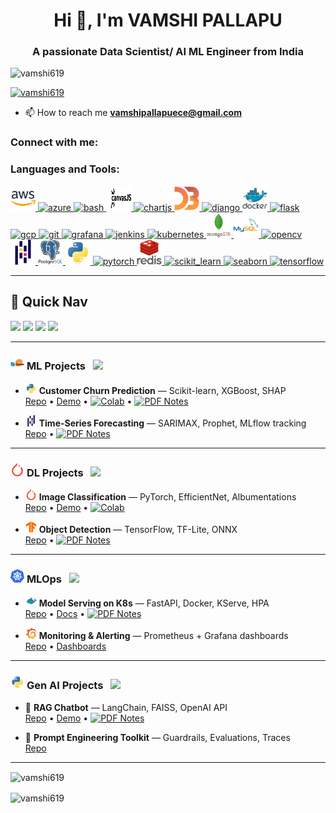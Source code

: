 <h1 align="center">Hi 👋, I'm VAMSHI PALLAPU</h1>
<h3 align="center">A passionate Data Scientist/ AI ML Engineer from India</h3>

<p align="left"> 
  <img src="https://komarev.com/ghpvc/?username=vamshi619&label=Profile%20views&color=0e75b6&style=flat" alt="vamshi619" /> 
</p>

<p align="left"> 
  <a href="https://github.com/ryo-ma/github-profile-trophy">
    <img src="https://github-profile-trophy.vercel.app/?username=vamshi619" alt="vamshi619" />
  </a> 
</p>

- 📫 How to reach me **vamshipallapuece@gmail.com**

<h3 align="left">Connect with me:</h3>
<p align="left"> 
<!-- Add your LinkedIn, Twitter, or Portfolio links here -->
</p>

<h3 align="left">Languages and Tools:</h3>
<p align="left"> 
  <a href="https://aws.amazon.com" target="_blank" rel="noreferrer"> 
    <img src="https://raw.githubusercontent.com/devicons/devicon/master/icons/amazonwebservices/amazonwebservices-original-wordmark.svg" alt="aws" width="40" height="40"/> 
  </a> 
  <a href="https://azure.microsoft.com/en-in/" target="_blank" rel="noreferrer"> 
    <img src="https://www.vectorlogo.zone/logos/microsoft_azure/microsoft_azure-icon.svg" alt="azure" width="40" height="40"/> 
  </a> 
  <a href="https://www.gnu.org/software/bash/" target="_blank" rel="noreferrer"> 
    <img src="https://www.vectorlogo.zone/logos/gnu_bash/gnu_bash-icon.svg" alt="bash" width="40" height="40"/> 
  </a> 
  <a href="https://canvasjs.com" target="_blank" rel="noreferrer"> 
    <img src="https://raw.githubusercontent.com/Hardik0307/Hardik0307/master/assets/canvasjs-charts.svg" alt="canvasjs" width="40" height="40"/> 
  </a> 
  <a href="https://www.chartjs.org" target="_blank" rel="noreferrer"> 
    <img src="https://www.chartjs.org/media/logo-title.svg" alt="chartjs" width="40" height="40"/> 
  </a> 
  <a href="https://d3js.org/" target="_blank" rel="noreferrer"> 
    <img src="https://raw.githubusercontent.com/devicons/devicon/master/icons/d3js/d3js-original.svg" alt="d3js" width="40" height="40"/> 
  </a> 
  <a href="https://www.djangoproject.com/" target="_blank" rel="noreferrer"> 
    <img src="https://cdn.worldvectorlogo.com/logos/django.svg" alt="django" width="40" height="40"/> 
  </a> 
  <a href="https://www.docker.com/" target="_blank" rel="noreferrer"> 
    <img src="https://raw.githubusercontent.com/devicons/devicon/master/icons/docker/docker-original-wordmark.svg" alt="docker" width="40" height="40"/> 
  </a> 
  <a href="https://flask.palletsprojects.com/" target="_blank" rel="noreferrer"> 
    <img src="https://www.vectorlogo.zone/logos/pocoo_flask/pocoo_flask-icon.svg" alt="flask" width="40" height="40"/> 
  </a> 
  <a href="https://cloud.google.com" target="_blank" rel="noreferrer"> 
    <img src="https://www.vectorlogo.zone/logos/google_cloud/google_cloud-icon.svg" alt="gcp" width="40" height="40"/> 
  </a> 
  <a href="https://git-scm.com/" target="_blank" rel="noreferrer"> 
    <img src="https://www.vectorlogo.zone/logos/git-scm/git-scm-icon.svg" alt="git" width="40" height="40"/> 
  </a> 
  <a href="https://grafana.com" target="_blank" rel="noreferrer"> 
    <img src="https://www.vectorlogo.zone/logos/grafana/grafana-icon.svg" alt="grafana" width="40" height="40"/> 
  </a> 
  <a href="https://www.jenkins.io" target="_blank" rel="noreferrer"> 
    <img src="https://www.vectorlogo.zone/logos/jenkins/jenkins-icon.svg" alt="jenkins" width="40" height="40"/> 
  </a> 
  <a href="https://kubernetes.io" target="_blank" rel="noreferrer"> 
    <img src="https://www.vectorlogo.zone/logos/kubernetes/kubernetes-icon.svg" alt="kubernetes" width="40" height="40"/> 
  </a> 
  <a href="https://www.mongodb.com/" target="_blank" rel="noreferrer"> 
    <img src="https://raw.githubusercontent.com/devicons/devicon/master/icons/mongodb/mongodb-original-wordmark.svg" alt="mongodb" width="40" height="40"/> 
  </a> 
  <a href="https://www.mysql.com/" target="_blank" rel="noreferrer"> 
    <img src="https://raw.githubusercontent.com/devicons/devicon/master/icons/mysql/mysql-original-wordmark.svg" alt="mysql" width="40" height="40"/> 
  </a> 
  <a href="https://opencv.org/" target="_blank" rel="noreferrer"> 
    <img src="https://www.vectorlogo.zone/logos/opencv/opencv-icon.svg" alt="opencv" width="40" height="40"/> 
  </a> 
  <a href="https://pandas.pydata.org/" target="_blank" rel="noreferrer"> 
    <img src="https://raw.githubusercontent.com/devicons/devicon/master/icons/pandas/pandas-original.svg" alt="pandas" width="40" height="40"/> 
  </a> 
  <a href="https://www.postgresql.org" target="_blank" rel="noreferrer"> 
    <img src="https://raw.githubusercontent.com/devicons/devicon/master/icons/postgresql/postgresql-original-wordmark.svg" alt="postgresql" width="40" height="40"/> 
  </a> 
  <a href="https://www.python.org" target="_blank" rel="noreferrer"> 
    <img src="https://raw.githubusercontent.com/devicons/devicon/master/icons/python/python-original.svg" alt="python" width="40" height="40"/> 
  </a> 
  <a href="https://pytorch.org/" target="_blank" rel="noreferrer"> 
    <img src="https://www.vectorlogo.zone/logos/pytorch/pytorch-icon.svg" alt="pytorch" width="40" height="40"/> 
  </a> 
  <a href="https://redis.io" target="_blank" rel="noreferrer"> 
    <img src="https://raw.githubusercontent.com/devicons/devicon/master/icons/redis/redis-original-wordmark.svg" alt="redis" width="40" height="40"/> 
  </a> 
  <a href="https://scikit-learn.org/" target="_blank" rel="noreferrer"> 
    <img src="https://upload.wikimedia.org/wikipedia/commons/0/05/Scikit_learn_logo_small.svg" alt="scikit_learn" width="40" height="40"/> 
  </a> 
  <a href="https://seaborn.pydata.org/" target="_blank" rel="noreferrer"> 
    <img src="https://seaborn.pydata.org/_images/logo-mark-lightbg.svg" alt="seaborn" width="40" height="40"/> 
  </a> 
  <a href="https://www.tensorflow.org" target="_blank" rel="noreferrer"> 
    <img src="https://www.vectorlogo.zone/logos/tensorflow/tensorflow-icon.svg" alt="tensorflow" width="40" height="40"/> 
  </a> 
</p>

---

## 🔗 Quick Nav
<div align="left">
  <a href="#ml-projects"><img src="https://img.shields.io/badge/📊%20ML%20Projects-%20-E74C3C?style=for-the-badge&labelColor=0A0A0A" /></a>
  <a href="#dl-projects"><img src="https://img.shields.io/badge/🧠%20DL%20Projects-%20-8A2BE2?style=for-the-badge&labelColor=0A0A0A" /></a>
  <a href="#mlops-projects"><img src="https://img.shields.io/badge/⚙️%20MLOps-%20-2ECC71?style=for-the-badge&labelColor=0A0A0A" /></a>
  <a href="#genai-projects"><img src="https://img.shields.io/badge/🤖%20Gen%20AI-%20-F39C12?style=for-the-badge&labelColor=0A0A0A" /></a>
</div>

---

<a id="ml-projects"></a>
<h3>
  <img src="https://raw.githubusercontent.com/devicons/devicon/master/icons/scikitlearn/scikitlearn-original.svg" width="22" />
  <b>ML Projects</b> &nbsp;
  <img src="https://img.shields.io/badge/ML%20Projects-%20-E74C3C?style=flat-square&labelColor=0A0A0A" />
</h3>

- <img src="https://raw.githubusercontent.com/devicons/devicon/master/icons/python/python-original.svg" width="18" /> <b>Customer Churn Prediction</b> — Scikit-learn, XGBoost, SHAP  
  [Repo](#) • [Demo](#) • <a href="#"><img alt="Colab" src="https://colab.research.google.com/assets/colab-badge.svg"></a> • <a href="#"><img alt="PDF Notes" src="https://img.shields.io/badge/Notes-PDF-critical?logo=adobeacrobatreader&logoColor=white"></a>

- <img src="https://raw.githubusercontent.com/devicons/devicon/master/icons/pandas/pandas-original.svg" width="18" /> <b>Time-Series Forecasting</b> — SARIMAX, Prophet, MLflow tracking  
  [Repo](#) • <a href="#"><img alt="PDF Notes" src="https://img.shields.io/badge/Notes-PDF-critical?logo=adobeacrobatreader&logoColor=white"></a>

---

<a id="dl-projects"></a>
<h3>
  <img src="https://raw.githubusercontent.com/devicons/devicon/master/icons/pytorch/pytorch-original.svg" width="22" />
  <b>DL Projects</b> &nbsp;
  <img src="https://img.shields.io/badge/DL%20Projects-%20-8A2BE2?style=flat-square&labelColor=0A0A0A" />
</h3>

- <img src="https://raw.githubusercontent.com/devicons/devicon/master/icons/pytorch/pytorch-original.svg" width="18" /> <b>Image Classification</b> — PyTorch, EfficientNet, Albumentations  
  [Repo](#) • [Demo](#) • <a href="#"><img alt="Colab" src="https://colab.research.google.com/assets/colab-badge.svg"></a>

- <img src="https://raw.githubusercontent.com/devicons/devicon/master/icons/tensorflow/tensorflow-original.svg" width="18" /> <b>Object Detection</b> — TensorFlow, TF-Lite, ONNX  
  [Repo](#) • <a href="#"><img alt="PDF Notes" src="https://img.shields.io/badge/Notes-PDF-critical?logo=adobeacrobatreader&logoColor=white"></a>

---

<a id="mlops-projects"></a>
<h3>
  <img src="https://raw.githubusercontent.com/devicons/devicon/master/icons/kubernetes/kubernetes-plain.svg" width="22" />
  <b>MLOps</b> &nbsp;
  <img src="https://img.shields.io/badge/MLOps-%20-2ECC71?style=flat-square&labelColor=0A0A0A" />
</h3>

- <img src="https://raw.githubusercontent.com/devicons/devicon/master/icons/docker/docker-original.svg" width="18" /> <b>Model Serving on K8s</b> — FastAPI, Docker, KServe, HPA  
  [Repo](#) • [Docs](#) • <a href="#"><img alt="PDF Notes" src="https://img.shields.io/badge/Notes-PDF-critical?logo=adobeacrobatreader&logoColor=white"></a>

- <img src="https://raw.githubusercontent.com/devicons/devicon/master/icons/grafana/grafana-original.svg" width="18" /> <b>Monitoring & Alerting</b> — Prometheus + Grafana dashboards  
  [Repo](#) • [Dashboards](#)

---

<a id="genai-projects"></a>
<h3>
  <img src="https://raw.githubusercontent.com/devicons/devicon/master/icons/python/python-original.svg" width="22" />
  <b>Gen AI Projects</b> &nbsp;
  <img src="https://img.shields.io/badge/Gen%20AI-%20-F39C12?style=flat-square&labelColor=0A0A0A" />
</h3>

- 🤖 <b>RAG Chatbot</b> — LangChain, FAISS, OpenAI API  
  [Repo](#) • [Demo](#) • <a href="#"><img alt="PDF Notes" src="https://img.shields.io/badge/Notes-PDF-critical?logo=adobeacrobatreader&logoColor=white"></a>

- 🧩 <b>Prompt Engineering Toolkit</b> — Guardrails, Evaluations, Traces  
  [Repo](#)

---

<p><img align="center" src="https://github-readme-stats.vercel.app/api/top-langs?username=vamshi619&show_icons=true&locale=en&layout=compact" alt="vamshi619" /></p>

<p><img align="center" src="https://github-readme-streak-stats.herokuapp.com/?user=vamshi619&" alt="vamshi619" /></p>
